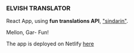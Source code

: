 ### ELVISH TRANSLATOR

React App, using **fun translations API**, ["sindarin"](https://funtranslations.com/api/).

Mellon, Gar- Fun!

The app is deployed on Netlify [here](https://elvish-sindarin-translator.netlify.app) 